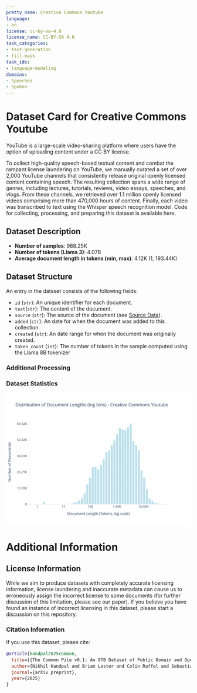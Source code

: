 ```yaml
---
pretty_name: Creative Commons Youtube
language:
- en
license: cc-by-sa-4.0
license_name: CC-BY-SA 4.0
task_categories:
- text-generation
- fill-mask
task_ids:
- language-modeling
domains:
- Speeches
- Spoken
---
```


# Dataset Card for Creative Commons Youtube

<!-- START-SHORT DESCRIPTION -->
YouTube is a large-scale video-sharing platform where users have the option of uploading content under a CC BY license.
<!-- END-SHORT DESCRIPTION -->

To collect high-quality speech-based textual content and combat the rampant license laundering on YouTube, we manually curated a set of over 2,000 YouTube channels that consistently release original openly licensed content containing speech. The resulting collection spans a wide range of genres, including lectures, tutorials, reviews, video essays, speeches, and vlogs. From these channels, we retrieved over 1.1 million openly licensed videos comprising more than 470,000 hours of content. Finally, each video was transcribed to text using the Whisper speech recognition model. Code for collecting, processing, and preparing this dataset is available here.




## Dataset Description

<!-- START-DESC-STATS -->
- **Number of samples**: 988.25K
- **Number of tokens (Llama 3)**: 4.07B
- **Average document length in tokens (min, max)**: 4.12K (1, 193.44K)
<!-- END-DESC-STATS -->


## Dataset Structure
An entry in the dataset consists of the following fields:

- `id` (`str`): An unique identifier for each document.
- `text`(`str`): The content of the document.
- `source` (`str`): The source of the document (see [Source Data](#source-data)).
- `added` (`str`): An date for when the document was added to this collection.
- `created` (`str`): An date range for when the document was originally created.
- `token_count` (`int`): The number of tokens in the sample computed using the Llama 8B tokenizer


### Additional Processing


### Dataset Statistics

<!-- START-DATASET PLOTS -->
<p align="center">
<img src="./images/dist_document_length.svg" width="600" style="margin-right: 10px;" />
</p>
<!-- END-DATASET PLOTS -->


# Additional Information

## License Information
While we aim to produce datasets with completely accurate licensing information, license laundering and inaccurate metadata can cause us to erroneously assign the incorrect license to some documents (for further discussion of this limitation, please see our paper). If you believe you have found an instance of incorrect licensing in this dataset, please start a discussion on this repository.

### Citation Information

If you use this dataset, please cite:
```bibtex
@article{kandpal2025common,
  title={{The Common Pile v0.1: An 8TB Dataset of Public Domain and Openly Licensed Text}},
  author={Nikhil Kandpal and Brian Lester and Colin Raffel and Sebastian Majstorovic and Stella Biderman and Baber Abbasi and Luca Soldaini and Enrico Shippole and A. Feder Cooper and Aviya Skowron and Shayne Longpre and Lintang Sutawika and Alon Albalak and Zhenlin Xu and Guilherme Penedo and Loubna Ben  and Elie Bakouch and John David  and Honglu Fan and Dashiell Stander and Guangyu Song and Aaron Gokaslan and John Kirchenbauer and Tom Goldstein and Brian R and Bhavya Kailkhura and Tyler Murray},
  journal={arXiv preprint},
  year={2025}
}
```
